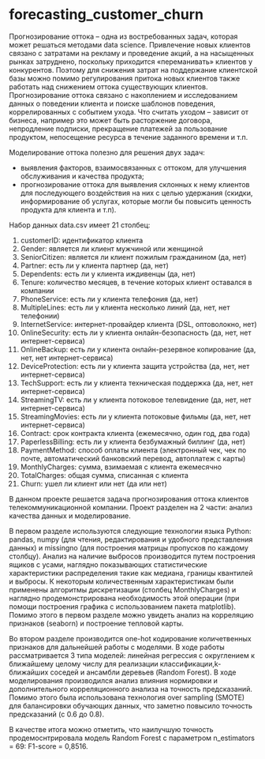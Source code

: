 # forecasting_customer_churn
Прогнозирование оттока – одна из востребованных задач, которая может решаться методами data science. Привлечение новых клиентов связано с затратами на рекламу и проведение акций, а на насыщенных рынках затруднено, поскольку приходится «переманивать» клиентов у конкурентов. Поэтому для снижения затрат на поддержание клиентской базы можно помимо регулирования притока новых клиентов также работать над снижением оттока существующих клиентов. Прогнозирование оттока связано с накоплением и исследованием данных о поведении клиента и поиске шаблонов поведения, коррелированных с событием ухода. Что считать уходом – зависит от бизнеса, например это может быть расторжение договора, непродление подписки, прекращение платежей за пользование продуктом, непосещение ресурса в течение заданного времени и т.п. 

Моделирование оттока полезно для решения двух задач:
-  выявления факторов, взаимосвязанных с оттоком, для улучшения обслуживания и качества продукта;
-  прогнозирование оттока для выявления склонных к нему клиентов для последующего воздействия на них с целью удержания (скидки, информирование об услугах, которые могли бы повысить ценность продукта для клиента и т.п).

Набор данных data.csv имеет 21 столбец:
1.  customerID: идентификатор клиента
2.  Gender: является ли клиент мужчиной или женщиной
3.  SeniorCitizen: является ли клиент пожилым гражданином (да, нет)
4.  Partner: есть ли у клиента партнер (да, нет)
5.  Dependents: есть ли у клиента иждивенцы (да, нет)
6.  Tenure: количество месяцев, в течение которых клиент оставался в компании
7.  PhoneService: есть ли у клиента телефония (да, нет)
8.  MultipleLines: есть ли у клиента несколько линий (да, нет, нет телефонии)
9.  InternetService: интернет-провайдер клиента (DSL, оптоволокно, нет)
10.  OnlineSecurity: есть ли у клиента онлайн-безопасность (да, нет, нет интернет-сервиса)
11.  OnlineBackup: есть ли у клиента онлайн-резервное копирование (да, нет, нет интернет-сервиса)
12.  DeviceProtection: есть ли у клиента защита устройства (да, нет, нет интернет-сервиса)
13.  TechSupport: есть ли у клиента техническая поддержка (да, нет, нет интернет-сервиса)
14.  StreamingTV: есть ли у клиента потоковое телевидение (да, нет, нет интернет-сервиса)
15.  StreamingMovies: есть ли у клиента потоковые фильмы (да, нет, нет интернет-сервиса)
16.  Contract: срок контракта клиента (ежемесячно, один год, два года)
17.  PaperlessBilling: есть ли у клиента безбумажный биллинг (да, нет)
18.  PaymentMethod: способ оплаты клиента (электронный чек, чек по почте, автоматический банковский перевод, автоплатеж с карты)
19.  MonthlyCharges: сумма, взимаемая с клиента ежемесячно
20.  TotalCharges: общая сумма, списанная с клиента
21.  Churn: ушел ли клиент или нет (да или нет)

В данном проекте решается задача прогнозирования оттока клиентов телекоммуникационной компании. Проект разделен на 2 части: анализ качества данных и моделирование. 

В первом разделе используются следующие технологии языка Python: pandas, numpy (для чтения, редактирования и удобного представления данных) и missingno (для построения матрицы пропусков по каждому столбцу). Анализ на наличие выбросов производится путем построения ящиков с усами, наглядно показывающих статистические характеристики распределения такие как медиана, границы квантилей и выбросы. К некоторым количественным характеристикам были применены алгоритмы дискретизации (столбец MonthlyCharges) и наглядно продемонстрирована необходимость этой операции (при помощи построения графика с использованием пакета matplotlib). Помимо этого в первом разделе можно увидеть анализ на корреляцию признаков (seaborn) и построение тепловой карты.

Во втором разделе производится one-hot кодирование количетвенных признаков для дальнейшей работы с моделями. В ходе работы рассматривается 3 типа моделей: линейная регрессия с округлением к ближайшему целому числу для реализации классификации,k-ближайших соседей и ансамбли деревьев (Random Forest). В ходе моделирования производился анализ влияния нормировки и дополнительного корреляционного анализа на точность предсказаний. Помимо этого была использована технология over sampling (SMOTE) для балансировки обучающих данных, что заметно повысило точность предсказаний (с 0.6 до 0.8). 

В качестве итога можно отметить, что наилучшую точность продемоснтрировала модель Random Forest с параметром n_estimators = 69: F1-score = 0,8516.
